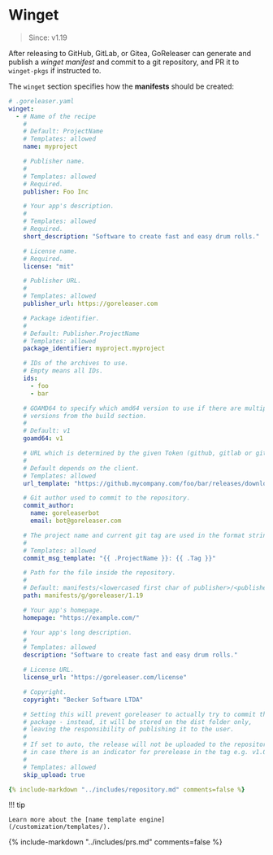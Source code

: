 # Winget

> Since: v1.19

After releasing to GitHub, GitLab, or Gitea, GoReleaser can generate and publish
a _winget manifest_ and commit to a git repository, and PR it to `winget-pkgs`
if instructed to.

The `winget` section specifies how the **manifests** should be created:

```yaml
# .goreleaser.yaml
winget:
  - # Name of the recipe
    #
    # Default: ProjectName
    # Templates: allowed
    name: myproject

    # Publisher name.
    #
    # Templates: allowed
    # Required.
    publisher: Foo Inc

    # Your app's description.
    #
    # Templates: allowed
    # Required.
    short_description: "Software to create fast and easy drum rolls."

    # License name.
    # Required.
    license: "mit"

    # Publisher URL.
    #
    # Templates: allowed
    publisher_url: https://goreleaser.com

    # Package identifier.
    #
    # Default: Publisher.ProjectName
    # Templates: allowed
    package_identifier: myproject.myproject

    # IDs of the archives to use.
    # Empty means all IDs.
    ids:
      - foo
      - bar

    # GOAMD64 to specify which amd64 version to use if there are multiple
    # versions from the build section.
    #
    # Default: v1
    goamd64: v1

    # URL which is determined by the given Token (github, gitlab or gitea).
    #
    # Default depends on the client.
    # Templates: allowed
    url_template: "https://github.mycompany.com/foo/bar/releases/download/{{ .Tag }}/{{ .ArtifactName }}"

    # Git author used to commit to the repository.
    commit_author:
      name: goreleaserbot
      email: bot@goreleaser.com

    # The project name and current git tag are used in the format string.
    #
    # Templates: allowed
    commit_msg_template: "{{ .ProjectName }}: {{ .Tag }}"

    # Path for the file inside the repository.
    #
    # Default: manifests/<lowercased first char of publisher>/<publisher>/<version>
    path: manifests/g/goreleaser/1.19

    # Your app's homepage.
    homepage: "https://example.com/"

    # Your app's long description.
    #
    # Templates: allowed
    description: "Software to create fast and easy drum rolls."

    # License URL.
    license_url: "https://goreleaser.com/license"

    # Copyright.
    copyright: "Becker Software LTDA"

    # Setting this will prevent goreleaser to actually try to commit the updated
    # package - instead, it will be stored on the dist folder only,
    # leaving the responsibility of publishing it to the user.
    #
    # If set to auto, the release will not be uploaded to the repository
    # in case there is an indicator for prerelease in the tag e.g. v1.0.0-rc1
    #
    # Templates: allowed
    skip_upload: true

{% include-markdown "../includes/repository.md" comments=false %}
```

!!! tip

    Learn more about the [name template engine](/customization/templates/).

{% include-markdown "../includes/prs.md" comments=false %}
